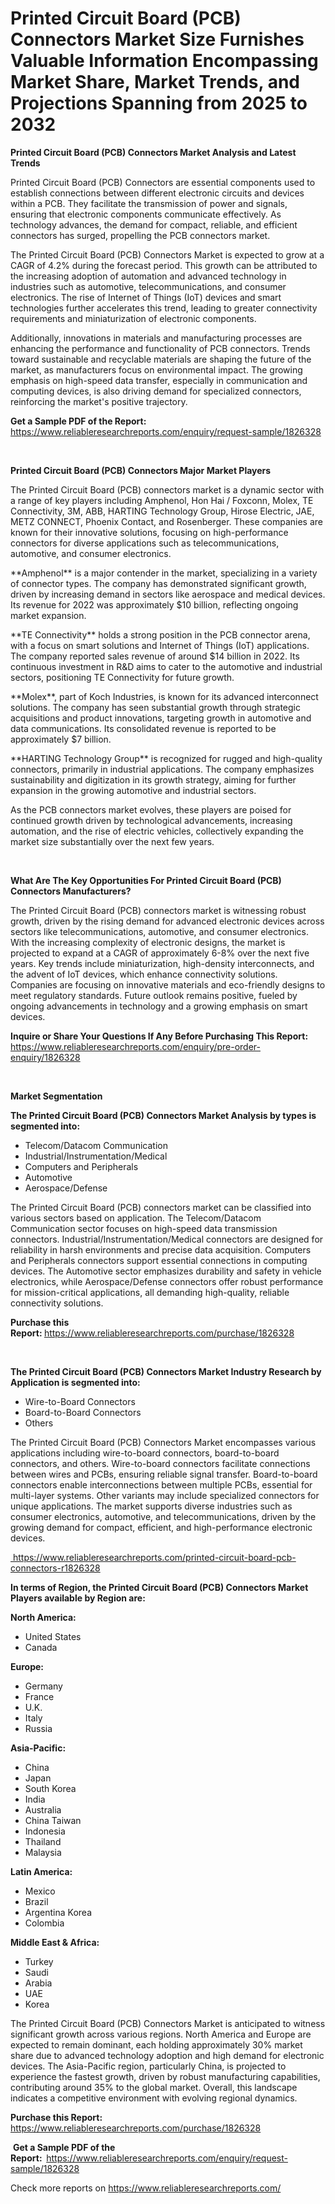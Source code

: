 <p><h1>Printed Circuit Board (PCB) Connectors Market Size Furnishes Valuable Information Encompassing Market Share, Market Trends, and Projections Spanning from 2025 to 2032</h1></p><p><strong>Printed Circuit Board (PCB) Connectors Market Analysis and Latest Trends</strong></p>
<p><p>Printed Circuit Board (PCB) Connectors are essential components used to establish connections between different electronic circuits and devices within a PCB. They facilitate the transmission of power and signals, ensuring that electronic components communicate effectively. As technology advances, the demand for compact, reliable, and efficient connectors has surged, propelling the PCB connectors market.</p><p>The Printed Circuit Board (PCB) Connectors Market is expected to grow at a CAGR of 4.2% during the forecast period. This growth can be attributed to the increasing adoption of automation and advanced technology in industries such as automotive, telecommunications, and consumer electronics. The rise of Internet of Things (IoT) devices and smart technologies further accelerates this trend, leading to greater connectivity requirements and miniaturization of electronic components.</p><p>Additionally, innovations in materials and manufacturing processes are enhancing the performance and functionality of PCB connectors. Trends toward sustainable and recyclable materials are shaping the future of the market, as manufacturers focus on environmental impact. The growing emphasis on high-speed data transfer, especially in communication and computing devices, is also driving demand for specialized connectors, reinforcing the market's positive trajectory.</p></p>
<p><strong>Get a Sample PDF of the Report:&nbsp;</strong> <a href="https://www.reliableresearchreports.com/enquiry/request-sample/1826328?utm_campaign=2119&utm_medium=2&utm_source=Github&utm_content=ia&utm_term=13022025&utm_id=printed-circuit-board-pcb-connectors">https://www.reliableresearchreports.com/enquiry/request-sample/1826328</a></p>
<p>&nbsp;</p>
<p><strong>Printed Circuit Board (PCB) Connectors Major Market Players</strong></p>
<p><p>The Printed Circuit Board (PCB) connectors market is a dynamic sector with a range of key players including Amphenol, Hon Hai / Foxconn, Molex, TE Connectivity, 3M, ABB, HARTING Technology Group, Hirose Electric, JAE, METZ CONNECT, Phoenix Contact, and Rosenberger. These companies are known for their innovative solutions, focusing on high-performance connectors for diverse applications such as telecommunications, automotive, and consumer electronics.</p><p>**Amphenol** is a major contender in the market, specializing in a variety of connector types. The company has demonstrated significant growth, driven by increasing demand in sectors like aerospace and medical devices. Its revenue for 2022 was approximately $10 billion, reflecting ongoing market expansion.</p><p>**TE Connectivity** holds a strong position in the PCB connector arena, with a focus on smart solutions and Internet of Things (IoT) applications. The company reported sales revenue of around $14 billion in 2022. Its continuous investment in R&D aims to cater to the automotive and industrial sectors, positioning TE Connectivity for future growth.</p><p>**Molex**, part of Koch Industries, is known for its advanced interconnect solutions. The company has seen substantial growth through strategic acquisitions and product innovations, targeting growth in automotive and data communications. Its consolidated revenue is reported to be approximately $7 billion.</p><p>**HARTING Technology Group** is recognized for rugged and high-quality connectors, primarily in industrial applications. The company emphasizes sustainability and digitization in its growth strategy, aiming for further expansion in the growing automotive and industrial sectors.</p><p>As the PCB connectors market evolves, these players are poised for continued growth driven by technological advancements, increasing automation, and the rise of electric vehicles, collectively expanding the market size substantially over the next few years.</p></p>
<p>&nbsp;</p>
<p><strong>What Are The Key Opportunities For Printed Circuit Board (PCB) Connectors Manufacturers?</strong></p>
<p><p>The Printed Circuit Board (PCB) connectors market is witnessing robust growth, driven by the rising demand for advanced electronic devices across sectors like telecommunications, automotive, and consumer electronics. With the increasing complexity of electronic designs, the market is projected to expand at a CAGR of approximately 6-8% over the next five years. Key trends include miniaturization, high-density interconnects, and the advent of IoT devices, which enhance connectivity solutions. Companies are focusing on innovative materials and eco-friendly designs to meet regulatory standards. Future outlook remains positive, fueled by ongoing advancements in technology and a growing emphasis on smart devices.</p></p>
<p><strong>Inquire or Share Your Questions If Any Before Purchasing This Report:</strong> <a href="https://www.reliableresearchreports.com/enquiry/pre-order-enquiry/1826328?utm_campaign=2119&utm_medium=2&utm_source=Github&utm_content=ia&utm_term=13022025&utm_id=printed-circuit-board-pcb-connectors">https://www.reliableresearchreports.com/enquiry/pre-order-enquiry/1826328</a></p>
<p>&nbsp;</p>
<p><strong>Market Segmentation</strong></p>
<p><strong>The Printed Circuit Board (PCB) Connectors Market Analysis by types is segmented into:</strong></p>
<p><ul><li>Telecom/Datacom Communication</li><li>Industrial/Instrumentation/Medical</li><li>Computers and Peripherals</li><li>Automotive</li><li>Aerospace/Defense</li></ul></p>
<p><p>The Printed Circuit Board (PCB) connectors market can be classified into various sectors based on application. The Telecom/Datacom Communication sector focuses on high-speed data transmission connectors. Industrial/Instrumentation/Medical connectors are designed for reliability in harsh environments and precise data acquisition. Computers and Peripherals connectors support essential connections in computing devices. The Automotive sector emphasizes durability and safety in vehicle electronics, while Aerospace/Defense connectors offer robust performance for mission-critical applications, all demanding high-quality, reliable connectivity solutions.</p></p>
<p><strong>Purchase this Report:&nbsp;</strong><a href="https://www.reliableresearchreports.com/purchase/1826328?utm_campaign=2119&utm_medium=2&utm_source=Github&utm_content=ia&utm_term=13022025&utm_id=printed-circuit-board-pcb-connectors">https://www.reliableresearchreports.com/purchase/1826328</a></p>
<p>&nbsp;</p>
<p><strong>The Printed Circuit Board (PCB) Connectors Market Industry Research by Application is segmented into:</strong></p>
<p><ul><li>Wire-to-Board Connectors</li><li>Board-to-Board Connectors</li><li>Others</li></ul></p>
<p><p>The Printed Circuit Board (PCB) Connectors Market encompasses various applications including wire-to-board connectors, board-to-board connectors, and others. Wire-to-board connectors facilitate connections between wires and PCBs, ensuring reliable signal transfer. Board-to-board connectors enable interconnections between multiple PCBs, essential for multi-layer systems. Other variants may include specialized connectors for unique applications. The market supports diverse industries such as consumer electronics, automotive, and telecommunications, driven by the growing demand for compact, efficient, and high-performance electronic devices.</p></p>
<p><a href="https://www.reliableresearchreports.com/printed-circuit-board-pcb-connectors-r1826328?utm_campaign=2119&utm_medium=2&utm_source=Github&utm_content=ia&utm_term=13022025&utm_id=printed-circuit-board-pcb-connectors">&nbsp;https://www.reliableresearchreports.com/printed-circuit-board-pcb-connectors-r1826328</a></p>
<p><strong>In terms of Region, the Printed Circuit Board (PCB) Connectors Market Players available by Region are:</strong></p>
<p>
    <p> <strong> North America: </strong>
        <ul>
            <li>United States</li>
            <li>Canada</li>
        </ul>
        </p> 
    <p> <strong> Europe: </strong>
        <ul>
            <li>Germany</li>
            <li>France</li>
            <li>U.K.</li>
            <li>Italy</li>
            <li>Russia</li>
        </ul>
        </p> 
    <p> <strong> Asia-Pacific: </strong>
        <ul>
            <li>China</li>
            <li>Japan</li>
            <li>South Korea</li>
            <li>India</li>
            <li>Australia</li>
            <li>China Taiwan</li>
            <li>Indonesia</li>
            <li>Thailand</li>
            <li>Malaysia</li>
        </ul>
        </p> 
    <p> <strong> Latin America: </strong>
        <ul>
            <li>Mexico</li>
            <li>Brazil</li>
            <li>Argentina Korea</li>
            <li>Colombia</li>
        </ul>
        </p> 
    <p> <strong> Middle East & Africa: </strong>
        <ul>
            <li>Turkey</li>
            <li>Saudi</li>
            <li>Arabia</li>
            <li>UAE</li>
            <li>Korea</li>
        </ul>
    </p>
    </p>
<p><p>The Printed Circuit Board (PCB) Connectors Market is anticipated to witness significant growth across various regions. North America and Europe are expected to remain dominant, each holding approximately 30% market share due to advanced technology adoption and high demand for electronic devices. The Asia-Pacific region, particularly China, is projected to experience the fastest growth, driven by robust manufacturing capabilities, contributing around 35% to the global market. Overall, this landscape indicates a competitive environment with evolving regional dynamics.</p></p>
<p><strong>Purchase this Report: </strong><a href="https://www.reliableresearchreports.com/purchase/1826328?utm_campaign=2119&utm_medium=2&utm_source=Github&utm_content=ia&utm_term=13022025&utm_id=printed-circuit-board-pcb-connectors">https://www.reliableresearchreports.com/purchase/1826328</a></p>
<p>&nbsp;<strong>Get a Sample PDF of the Report:&nbsp;&nbsp;</strong><a href="https://www.reliableresearchreports.com/enquiry/request-sample/1826328?utm_campaign=2119&utm_medium=2&utm_source=Github&utm_content=ia&utm_term=13022025&utm_id=printed-circuit-board-pcb-connectors">https://www.reliableresearchreports.com/enquiry/request-sample/1826328</a></p>
<p><strong></strong></p>
<p>Check more reports on <a href="https://www.reliableresearchreports.com/?utm_campaign=2119&utm_medium=2&utm_source=Github&utm_content=ia&utm_term=13022025&utm_id=printed-circuit-board-pcb-connectors">https://www.reliableresearchreports.com/</a></p>